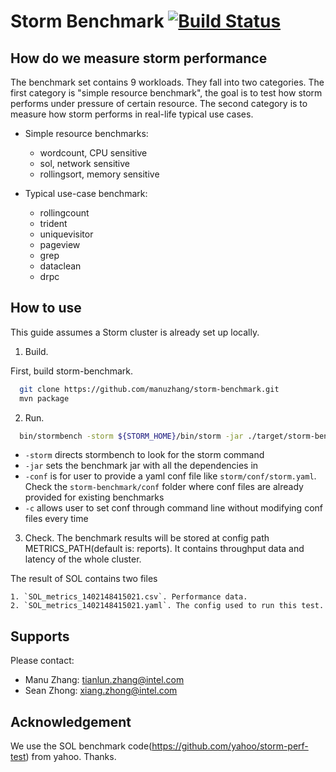 # Storm Benchmark [![Build Status](https://travis-ci.org/intel-hadoop/storm-benchmark.svg?branch=master)](https://travis-ci.org/intel-hadoop/storm-benchmark?branch=master)

## How do we measure storm performance

The benchmark set contains 9 workloads. They fall into two categories. The first category is "simple resource benchmark", the goal is to test how storm performs under pressure of certain resource. The second category is to measure how storm performs in real-life typical use cases.

 - Simple resource benchmarks:
    * wordcount, CPU sensitive
    * sol, network sensitive
    * rollingsort, memory sensitive

 - Typical use-case benchmark:
     * rollingcount
     * trident
     * uniquevisitor 
     * pageview
     * grep
     * dataclean
     * drpc

## How to use

This guide assumes a Storm cluster is already set up locally.

1. Build. 
   
  First, build storm-benchmark.
  ```bash
    git clone https://github.com/manuzhang/storm-benchmark.git
    mvn package
  ```

2. Run.

  ```bash
    bin/stormbench -storm ${STORM_HOME}/bin/storm -jar ./target/storm-benchmark-${VERSION}-jar-with-dependencies.jar -conf ./conf/sol.yaml -c topology.workers=2 storm.benchmark.tools.Runner storm.benchmark.benchmarks.SOL 
  ```
  
 * `-storm` directs stormbench to look for the storm command
 * `-jar` sets the benchmark jar with all the dependencies in 
 * `-conf` is for user to provide a yaml conf file like `storm/conf/storm.yaml`. Check the `storm-benchmark/conf` folder where conf files are already provided for existing benchmarks
 * `-c` allows user to set conf through command line without modifying conf files every time

 
3. Check.  The benchmark results will be stored at config path METRICS_PATH(default is: reports). It contains throughput data and latency of the whole cluster.
 
 The result of SOL contains two files

    1. `SOL_metrics_1402148415021.csv`. Performance data.
    2. `SOL_metrics_1402148415021.yaml`. The config used to run this test.

## Supports

Please contact:

 - Manu Zhang: tianlun.zhang@intel.com
 - Sean Zhong: xiang.zhong@intel.com

## Acknowledgement

We use the SOL benchmark code(https://github.com/yahoo/storm-perf-test) from yahoo. Thanks. 
